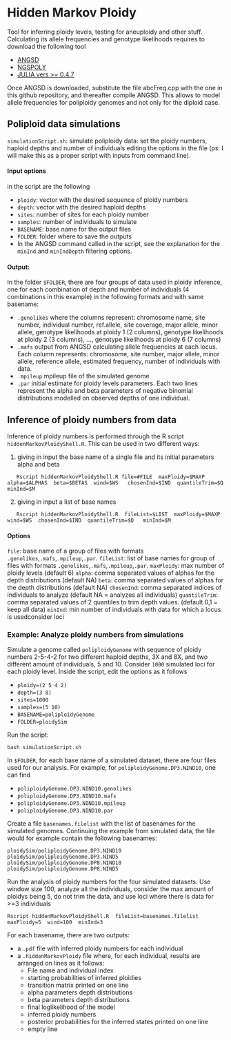 # Hidden Markov Ploidy
Tool for inferring ploidy levels, testing for aneuploidy and other stuff.
Calculating its allele frequencies and genotype likelihoods requires to download the following tool
* [ANGSD](https://github.com/ANGSD/angsd)
* [NGSPOLY](https://github.com/ImperialCollegeLondon/ngsJulia/tree/master/ngsPoly)
* [JULIA vers >= 0.4.7](https://julialang.org/downloads/)

Once ANGSD is downloaded, substitute the file abcFreq.cpp with the one in this github repository, and thereafter compile ANGSD. This allows to model allele frequencies for poliploidy genomes and not only for the diploid case.

## Poliploid data simulations
`simulationScript.sh`: simulate poliploidy data: set the ploidy numbers, haploid depths and number of individuals editing the options in the file (ps: I will make this as a proper script with inputs from command line).

#### Input options 
in the script are the following
* `ploidy`: vector with the desired sequence of ploidy numbers  
* `depth`: vector with the desired haploid depths
* `sites`: number of sites for each ploidy number
* `samples`: number of individuals to simulate
* `BASENAME`: base name for the output files 
* `FOLDER`: folder where to save the outputs
* In the ANGSD command called in the script, see the explanation for the `minInd` and `minIndDepth` filtering options.

#### Output: 

In the folder `$FOLDER`, there are four groups of data used in ploidy inference, one for each combination of depth and number of individuals (4 combinations in this example) in the following formats and with same basename:
* `.genolikes` where the columns represent: chromosome name, site number, individual number, ref.allele, site coverage, major allele, minor allele, genotype likelihoods at ploidy 1 (2 columns), genotype likelihoods at ploidy 2 (3 columns), ..., genotype likelihoods at ploidy 6 (7 columns)
* `.mafs` output from ANGSD calculating allele frequencies at each locus. Each column represents: chromosome, site number, major allele, minor allele, reference allele, estimated frequency, number of individuals with data.
* `.mpileup` mpileup file of the simulated genome
* `.par` initial estimate for ploidy levels parameters. Each two lines represent the alpha and beta parameters of negative binomial distributions modelled on observed depths of one individual.



## Inference of ploidy numbers from data

Inference of ploidy numbers is performed through the R script `hiddenMarkovPloidyShell.R`. This can be used in two different ways:

1) giving in input the base name of a single file and its initial parameters alpha and beta
```Shell
   Rscript hiddenMarkovPloidyShell.R file=#FILE  maxPloidy=$MAXP alpha=$ALPHAS  beta=$BETAS  wind=$WS   chosenInd=$IND  quantileTrim=$Q  minInd=$M
```
2) giving in input a list of base names

```Shell
   Rscript hiddenMarkovPloidyShell.R  fileList=$LIST  maxPloidy=$MAXP  wind=$WS  chosenInd=$IND  quantileTrim=$Q   minInd=$M
```

#### Options

`file`: base name of a group of files with formats `.genolikes`,`.mafs`,`.mpileup`,`.par`.
`fileList`: list of base names for group of files with formats `.genolikes`,`.mafs`,`.mpileup`,`.par`.
`maxPloidy`: max number of ploidy levels (default 6) 
`alpha`: comma separated values of alphas for the depth distributions (default NA)
`beta`: comma separated values of alphas for the depth distributions (default NA)
`chosenInd`: comma separated indices of individuals to analyze (default NA = analyzes all individuals)
`quantileTrim`: comma separated values of 2 quantiles to trim depth values. (default 0,1 = keep all data)
`minInd`: min number of individuals with data for which a locus is usedconsider loci 

### Example: Analyze ploidy numbers from simulations

Simulate a genome called `poliploidyGenome` with sequence of ploidy numbers 2-5-4-2 for two different haploid depths, 3X and 8X, and two different amount of individuals, 5 and 10. Consider `1000` simulated loci for each ploidy level. 
Inside the script, edit the options as it follows
* `ploidy=(2 5 4 2)` 
* `depth=(3 8)`
* `sites=1000`
* `samples=(5 10)`
* `BASENAME=poliploidyGenome`
* `FOLDER=ploidySim`

Run the script:
```Shell
bash simulationScript.sh
```

In `$FOLDER`, for each base name of a simulated dataset, there are four files used for our analysis. For example, for `poliploidyGenome.DP3.NIND10`, one can find
* `poliploidyGenome.DP3.NIND10.genolikes`
* `poliploidyGenome.DP3.NIND10.mafs`
* `poliploidyGenome.DP3.NIND10.mpileup`
* `poliploidyGenome.DP3.NIND10.par`

Create a file `basenames.filelist` with the list of basenames for the simulated genomes. 
Continuing the example from simulated data, the file would for example contain the following basenames:
```
ploidySim/poliploidyGenome.DP3.NIND10
ploidySim/poliploidyGenome.DP3.NIND5
ploidySim/poliploidyGenome.DP8.NIND10
ploidySim/poliploidyGenome.DP8.NIND5
```

Run the analysis of ploidy numbers for the four simulated datasets. Use window size 100, analyze all the individuals, consider the max amount of ploidys being 5, do not trim the data, and use loci where there is data for >=3 individuals

```Shell
Rscript hiddenMarkovPloidyShell.R  fileList=basenames.filelist  maxPloidy=5  wind=100  minInd=3
```

For each basename, there are two outputs:
* a `.pdf` file with inferred ploidy numbers for each individual
* a `.hiddenMarkovPloidy` file where, for each individual, results are arranged on lines as it follows:
   * File name and individual index
   * starting probabilities of inferred ploidies
   * transition matrix printed on one line
   * alpha parameters depth distributions
   * beta parameters depth distributions
   * final loglikelihood of the model
   * inferred ploidy numbers
   * posterior probabilities for the inferred states printed on one line
   * empty line
   
